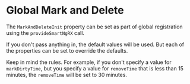 # Global Mark and Delete

The `MarkAndDeleteInit` property can be set as part of global registration using the `provideSmartNgRX` call.

If you don't pass anything in, the default values will be used. But each of the properties can be set to override the defaults.

Keep in mind the rules. For example, if you don't specify a value for `markDirtyTime`, but you specify a value for `removeTime` that is less than 15 minutes, the `removeTime` will be set to 30 minutes.
